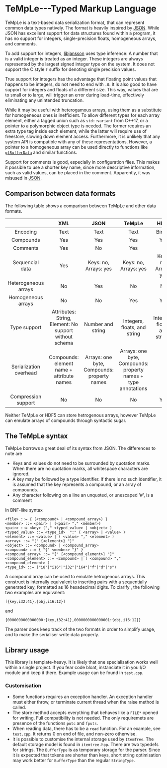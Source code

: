 TeMpLe---Typed Markup Language
==============================

TeMpLe is a text-based data serialization format, that can represent common data types natively. The  format is heavily inspired by [JSON][1]. While JSON has excellent support for data structures found within a program, it has no support for integers, single-precision floats, homogeneous arrays, and comments.

To add support for integers, [libjansson][2] uses type inference: A number that is a valid integer is treated as an integer. These integers are always represented by the largest signed integer type on the system. It does not support the C style `f` suffix for denoting single precision values.

True support for integers has the advantage that floating point values that happens to be integers, do not need to end with `.0`. It is also good to have support for integers and floats of a different size. This way, values that are to small or to large, will trigger an error during load-time, effectively eliminating any unintended truncation.

While it may be useful with heterogamous arrays, using them as a substitute for homogeneous ones is inefficient. To allow different types for each array element, either a tagged union such as `std::variant` from C++17, or a pointer to a polymorphic object type is needed. The former requires an extra type tag inside each element, while the latter will require use of freestore, slowing down element access. Furthermore, it is unlikely that any system API is compatible with any of these representations. However, a pointer to a homogeneous array can be used directly to functions like [`glBufferData`][3] and similar functions.

Support for comments is good, especially in configuration files. This makes it possible to use a shorter key name, since more descriptive information, such as valid values, can be placed in the comment. Apparently, it was misused in [JSON][4].

Comparison between data formats
-------------------------------

The following table shows a comparison between TeMpLe and other data formats.

|  | XML | JSON | TeMpLe | HDF5 |
|:----------------------:|:-----------------------------------------:|:-------------------------------------------:|:--------------------------------------------------------------:|:-----------------------------:|
| Encoding | Text | Text | Text | Binary |
| Compounds | Yes | Yes | Yes | Yes |
| Comments | Yes | No | Yes | ? |
| Sequencial data | Yes | Keys: no, Arrays: yes | Keys: no, Arrays: yes | Keys: no, Arrays: yes |
| Heterogeneous arrays | No | Yes | No | No |
| Homogeneous arrays | No | No | Yes | Yes |
| Type support | Attributes: String, Element: No support without schema | Number and string | Integers, floats, and string | Integers, floats, and strings |
| Serialization overhead | Compounds: element name + attribute names | Arrays: one byte, Compounds: property names | Arrays: one byte, Compounds: property names + type annotations | ? |
| Compression support | No | No | No | Yes|

Neither TeMpLe or HDF5 can store hetrogenous arrays, however TeMpLe can emulate arrays of compounds through syntactic sugar.

The TeMpLe syntax
-----------------
TeMpLe borrows a great deal of its syntax from JSON. The differences to note are

 * Keys and values do not need to be surrounded by quotation marks. When there are no quotation marks, all whitespace characters are ignored.
 * A key may be followed by a type identifier. If there is no such identifier, it is assumed that the key represents a compound, or an array of compounds.
 * Any character following on a line an unquoted, or unescaped '#', is a comment

In BNF-like syntax

	<file> ::= { (<compound> | <compound_array>) }
	<member> ::= <pair> | (<pair> "," <member>)
	<pair> ::= <key> ("," <typed_value> | <object> )
	<typed_value> ::= <type_id>  ":" ( <array> | <value> )
	<element> ::= <value> | ( <value> "," <element> )
	<array> ::= "[" {<element>} "]"
	<object> ::= <compound> | <compound_array>
	<compound> ::= { "{" <member> "}" }
	<compound_array> ::= "[" {<compound_element>} "]"
	<compound_element> ::= <compound> | ( <compound> "," <compound_element> )
	<type_id> ::= ("i8"|"i16"|"i32"|"i64"|"f"|"d"|"s")

A compound array can be used to emulate hetrogenous arrays. This construct is internally equivalent to inserting pairs with a sequentially generated key, formatted as 16 hexadecimal digits. To clarify , the following two examples are equivalent:

    [{key,i32:41},{obj,i16:12}]

and
	
	{0000000000000000:{key,i32:41},0000000000000001:{obj,i16:12}}

The parser does keep track of the two formats in order to simplify usage, and to make the serialiser write data properly.

Library usage
-------------
This library is template-heavy. It is likely that one specialisation works well within a single project. If you fear code bloat, instanciate it in you I/O module and keep it there. Example usage can be found in `test.cpp`.

### Customisation

 * Some functions requires an exception handler. An exception handler must either throw, or terminate current thread when the raise method is called.
 * The store method accepts everything that behaves like a `FILE*` opened for writing. Full compatibility is not needed. The only requiremets are presence of the functions `putc` and `fputs`.
 * When reading data, there has to be a `read` function. For an example, see `test.cpp`. It returns 0 on end of file, and non-zero otherwise.
 * It is possible to customise the internal storage used by `ItemTree`. The default storage model is found in `itemtree.hpp`. There are two typedefs for strings. The `BufferType` is as temporary storage for the parser. Since it is expected that tokens are shorter than keys, short string optimisation may work better for `BufferType` than the regular `StringType`.

[1]: https://tools.ietf.org/html/rfc7159
[2]: http://www.digip.org/jansson/
[3]: https://www.opengl.org/sdk/docs/man4/html/glBufferData.xhtml
[4]: https://plus.google.com/+DouglasCrockfordEsq/posts/RK8qyGVaGSr
